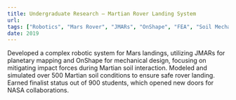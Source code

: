 ```yaml
---
title: Undergraduate Research – Martian Rover Landing System
url: 
tags: ["Robotics", "Mars Rover", "JMARs", "OnShape", "FEA", "Soil Mechanics"]
date: 2019
---
```


Developed a complex robotic system for Mars landings, utilizing JMARs for planetary mapping and OnShape for mechanical design, focusing on mitigating impact forces during Martian soil interaction. Modeled and simulated over 500 Martian soil conditions to ensure safe rover landing. Earned finalist status out of 900 students, which opened new doors for NASA collaborations.

